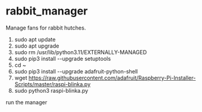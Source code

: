 # rabbit_manager
Manage fans for rabbit hutches.

1. sudo apt update
2. sudo apt upgrade
3. sudo rm /usr/lib/python3.11/EXTERNALLY-MANAGED
4. sudo pip3 install --upgrade setuptools
5. cd ~
6. sudo pip3 install --upgrade adafruit-python-shell
7. wget https://raw.githubusercontent.com/adafruit/Raspberry-Pi-Installer-Scripts/master/raspi-blinka.py
8. sudo python3 raspi-blinka.py

run the manager